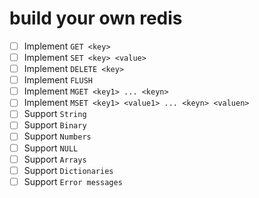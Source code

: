 # build your own redis

- [ ] Implement `GET <key>`
- [ ] Implement `SET <key> <value>`
- [ ] Implement `DELETE <key>`
- [ ] Implement `FLUSH`
- [ ] Implement `MGET <key1> ... <keyn>`
- [ ] Implement `MSET <key1> <value1> ... <keyn> <valuen>`
- [ ] Support `String`
- [ ] Support `Binary`
- [ ] Support `Numbers`
- [ ] Support `NULL`
- [ ] Support `Arrays`
- [ ] Support `Dictionaries`
- [ ] Support `Error messages`